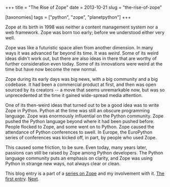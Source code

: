 +++
title = "The Rise of Zope"
date = 2013-10-21
slug = "the-rise-of-zope"

[taxonomies]
tags = ["python", "zope", "planetpython"]
+++

Zope at its birth in 1998 was neither a content management system nor a
web framework. Zope was born too early; before we understood either very
well.

Zope was like a futuristic space alien from another dimension. In many
ways it was advanced far beyond its time. It was _weird_. Some of its
weird ideas didn't work out, but there are also ideas in there that are
worthy of further consideration even today. Some of its innovations were
weird at the time but have now become the new normal.

Zope during its early days was big news, with a big community and a big
codebase. It had been a commercial product at first, and then was open
sourced by its creators -- a move that seems unremarkable now, but was
so unprecedented at the time it gained wide-spread media attention.

One of its then-weird ideas that turned out to be a good idea was to
write Zope in Python. Python at the time was still an obscure
programming language. Zope was enormously influential on the Python
community. Zope pushed the Python language beyond where it had been
pushed before. People flocked to Zope, and some went on to Python. Zope
caused the attendance of Python conferences to swell. In Europe, the
EuroPython series of conferences was kicked off, in part, by people who
used Zope.

This caused some friction, to be sure. Even today, many years later,
passions can still be raised by Zope among Python developers. The Python
language community puts an emphasis on clarity, and Zope was using
Python in strange new ways, not always clear or clean.

This blog entry is a part of a [series on
Zope](/posts/my-exit-from-zope) and my
involvement with it. [The first
entry](/posts/my-exit-from-zope).
[Next](/posts/the-weirdness-of-zope).

